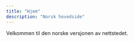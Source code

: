 ```yaml
---
title: "Hjem"
description: "Norsk hovedside"
---
```


Velkommen til den norske versjonen av nettstedet.

